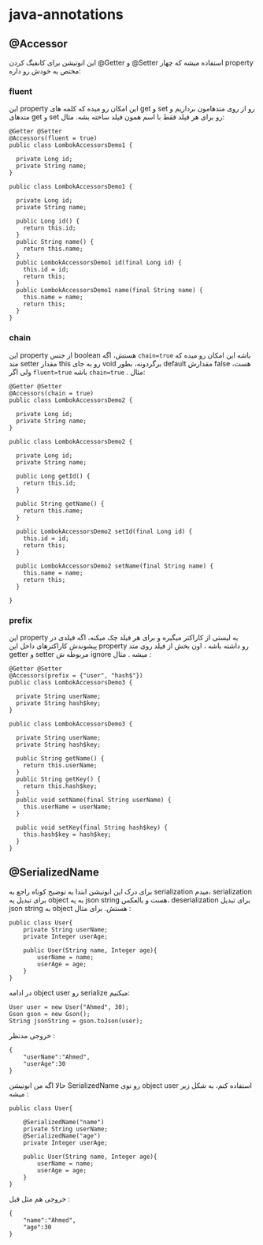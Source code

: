 # java-annotations
## @Accessor 
این انوتیشن برای کانفیگ کردن @Getter و @Setter استفاده میشه که چهار property مختص به خودش رو داره:
### fluent
این property این امکان رو میده که کلمه های get و set رو از روی متدهامون برداریم و متدهای get و set رو برای هر فیلد فقط با اسم همون فیلد ساخته بشه. مثال:
```
@Getter @Setter
@Accessors(fluent = true)
public class LombokAccessorsDemo1 {

  private Long id;
  private String name;
}
```

```
public class LombokAccessorsDemo1 {

  private Long id;
  private String name;

  public Long id() {
    return this.id;
  }
  public String name() {
    return this.name;
  }
  public LombokAccessorsDemo1 id(final Long id) {
    this.id = id;
    return this;
  }
  public LombokAccessorsDemo1 name(final String name) {
    this.name = name;
    return this;
  }
}
```

### chain
این property از جنس boolean هستش، اگه `chain=true` باشه این امکان رو میده که متد setter مقدار this رو به جای void برگردونه، بطور default مقدارش false هست، ولی اگر `fluent=true` باشه `chain=true`  . مثال:
```
@Getter @Setter
@Accessors(chain = true)
public class LombokAccessorsDemo2 {

  private Long id;
  private String name;
}
```
```
public class LombokAccessorsDemo2 {
  
  private Long id;
  private String name;

  public Long getId() {
    return this.id;
  }

  public String getName() {
    return this.name;
  }

  public LombokAccessorsDemo2 setId(final Long id) {
    this.id = id;
    return this;
  }

  public LombokAccessorsDemo2 setName(final String name) {
    this.name = name;
    return this;
  }

}
```

### prefix
این property یه لیستی از کاراکتر میگیره و برای هر فیلد چک میکنه، اگه فیلدی در پیشوندش کاراکترهای داخل این property رو داشته باشه ، اون بخش از فیلد روی متد getter و setter مربوطه ش ignore میشه . مثال :
```
@Getter @Setter
@Accessors(prefix = {"user", "hash$"})
public class LombokAccessorsDemo3 {

  private String userName;
  private String hash$key;  
}
```

```
public class LombokAccessorsDemo3 {

  private String userName;
  private String hash$key;

  public String getName() {
    return this.userName;
  }
  public String getKey() {
    return this.hash$key;
  }
  public void setName(final String userName) {
    this.userName = userName;
  }

  public void setKey(final String hash$key) {
    this.hash$key = hash$key;
  }
}
```

## @SerializedName
برای درک این انوتیشن ابتدا یه توضیح کوتاه راجع به serialization میدم، serialization برای تبدیل یه object به یه json string هست و بالعکس، deserialization برای تبدیل json string به object هستش. برای مثال :
```
public class User{
    private String userName;
    private Integer userAge;

    public User(String name, Integer age){
        userName = name;
        userAge = age;
    }
}
```
در ادامه object user رو serialize میکنیم:
```
User user = new User("Ahmed", 30);
Gson gson = new Gson();
String jsonString = gson.toJson(user);
```
خروجی مدنظر :
```
{
    "userName":"Ahmed",
    "userAge":30
}
```
حالا اگه من انوتیشن SerializedName رو توی object user استفاده کنم، به شکل زیر میشه :
```
public class User{

    @SerializedName("name")
    private String userName;
    @SerializedName("age")
    private Integer userAge;

    public User(String name, Integer age){
        userName = name;
        userAge = age;
    }
}
```
خروجی هم مثل قبل :
```
{
    "name":"Ahmed",
    "age":30
}
```
